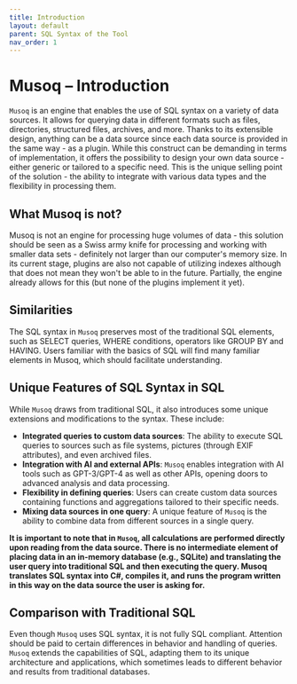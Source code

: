 ```yaml
---
title: Introduction
layout: default
parent: SQL Syntax of the Tool
nav_order: 1
---
```


# Musoq – Introduction

`Musoq` is an engine that enables the use of SQL syntax on a variety of data sources. It allows for querying data in different formats such as files, directories, structured files, archives, and more. Thanks to its extensible design, anything can be a data source since each data source is provided in the same way - as a plugin. While this construct can be demanding in terms of implementation, it offers the possibility to design your own data source - either generic or tailored to a specific need. This is the unique selling point of the solution - the ability to integrate with various data types and the flexibility in processing them.

## What Musoq is not?

Musoq is not an engine for processing huge volumes of data - this solution should be seen as a Swiss army knife for processing and working with smaller data sets - definitely not larger than our computer's memory size. In its current stage, plugins are also not capable of utilizing indexes although that does not mean they won't be able to in the future. Partially, the engine already allows for this (but none of the plugins implement it yet).

## Similarities

The SQL syntax in `Musoq` preserves most of the traditional SQL elements, such as SELECT queries, WHERE conditions, operators like GROUP BY and HAVING. Users familiar with the basics of SQL will find many familiar elements in Musoq, which should facilitate understanding.

## Unique Features of SQL Syntax in SQL

While `Musoq` draws from traditional SQL, it also introduces some unique extensions and modifications to the syntax. These include:

- **Integrated queries to custom data sources**: The ability to execute SQL queries to sources such as file systems, pictures (through EXIF attributes), and even archived files.
- **Integration with AI and external APIs**: `Musoq` enables integration with AI tools such as GPT-3/GPT-4 as well as other APIs, opening doors to advanced analysis and data processing.
- **Flexibility in defining queries**: Users can create custom data sources containing functions and aggregations tailored to their specific needs.
- **Mixing data sources in one query**: A unique feature of `Musoq` is the ability to combine data from different sources in a single query.

**It is important to note that in `Musoq`, all calculations are performed directly upon reading from the data source. There is no intermediate element of placing data in an in-memory database (e.g., SQLite) and translating the user query into traditional SQL and then executing the query. Musoq translates SQL syntax into C#, compiles it, and runs the program written in this way on the data source the user is asking for.**

## Comparison with Traditional SQL

Even though `Musoq` uses SQL syntax, it is not fully SQL compliant. Attention should be paid to certain differences in behavior and handling of queries. `Musoq` extends the capabilities of SQL, adapting them to its unique architecture and applications, which sometimes leads to different behavior and results from traditional databases.